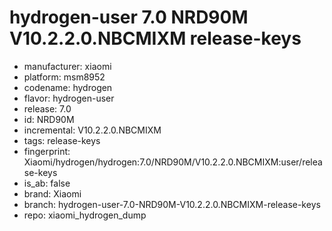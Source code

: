 # hydrogen-user 7.0 NRD90M V10.2.2.0.NBCMIXM release-keys
- manufacturer: xiaomi
- platform: msm8952
- codename: hydrogen
- flavor: hydrogen-user
- release: 7.0
- id: NRD90M
- incremental: V10.2.2.0.NBCMIXM
- tags: release-keys
- fingerprint: Xiaomi/hydrogen/hydrogen:7.0/NRD90M/V10.2.2.0.NBCMIXM:user/release-keys
- is_ab: false
- brand: Xiaomi
- branch: hydrogen-user-7.0-NRD90M-V10.2.2.0.NBCMIXM-release-keys
- repo: xiaomi_hydrogen_dump
